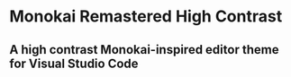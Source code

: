 # Monokai Remastered High Contrast
## A high contrast Monokai-inspired editor theme for Visual Studio Code